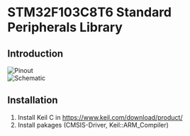 # STM32F103C8T6 Standard Peripherals Library
## Introduction
![Pinout](https://lh6.googleusercontent.com/wYhAmRIfTgBSWtNt7KT8db70NY2XtEbobHzeHcdPY3SFLKqqIdhgkFJfxikIP2G-J9E6-mFcK-SjpiPfQuUv9yWdaE79o6oB-nglBWmMOmzwL2evWBQ9_uPq08BurhDM0pPziF4)  
![Schematic](https://3.bp.blogspot.com/-MwVmWSpI1Hs/XHvRZFC2FbI/AAAAAAAAAWg/ad3VmRCUdX4q23tXqF-Z2nJg7Gg0LXWqQCEwYBhgL/s1600/stm32f103c8t6_Schematic.jpg)
## Installation
1. Install Keil C in https://www.keil.com/download/product/  
2. Install pakages (CMSIS-Driver, Keil::ARM_Compiler)
